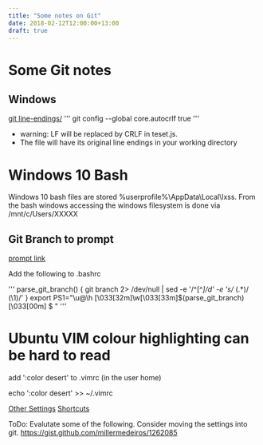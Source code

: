 ```yaml
---
title: "Some notes on Git"
date: 2018-02-12T12:00:00+13:00
draft: true
---
```


# Some Git notes



## Windows


[git line-endings/](https://help.github.com/articles/dealing-with-line-endings/)
'''
git config --global core.autocrlf true
'''
 - warning: LF will be replaced by CRLF in teset.js.
 - The file will have its original line endings in your working directory

# Windows 10 Bash
Windows 10 bash files are stored %userprofile%\AppData\Local\lxss.
From the bash windows accessing the windows filesystem is done via /mnt/c/Users/XXXXX





## Git Branch to prompt 
[prompt link](https://sujipthapa.co/blog/git-pro-tip-show-your-branch-on-linux-ubuntu-terminal)

Add the following to .bashrc

'''
parse_git_branch() {
     git branch 2> /dev/null | sed -e '/^[^*]/d' -e 's/* \(.*\)/ (\1)/'
}
export PS1="\u@\h \[\033[32m\]\w\[\033[33m\]\$(parse_git_branch)\[\033[00m\] $ "
'''


# Ubuntu VIM colour highlighting can be hard to read
add ':color desert' to .vimrc (in the user home)

echo ':color desert' >> ~/.vimrc

[Other Settings](https://dougblack.io/words/a-good-vimrc.html)
[Shortcuts](https://linuxacademy.com/blog/linux/vi-short-cuts-for-beginners/)

ToDo: Evalutate some of the following.  Consider moving the settings into git. https://gist.github.com/millermedeiros/1262085
